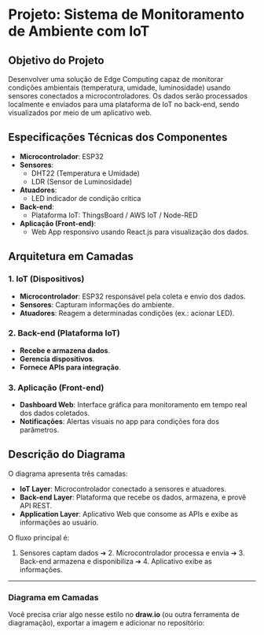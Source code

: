 # Projeto: Sistema de Monitoramento de Ambiente com IoT

##  Objetivo do Projeto
Desenvolver uma solução de Edge Computing capaz de monitorar condições ambientais (temperatura, umidade, luminosidade) usando sensores conectados a microcontroladores. Os dados serão processados localmente e enviados para uma plataforma de IoT no back-end, sendo visualizados por meio de um aplicativo web.

##  Especificações Técnicas dos Componentes
- **Microcontrolador**: ESP32
- **Sensores**:
  - DHT22 (Temperatura e Umidade)
  - LDR (Sensor de Luminosidade)
- **Atuadores**:
  - LED indicador de condição crítica
- **Back-end**:
  - Plataforma IoT: ThingsBoard / AWS IoT / Node-RED
- **Aplicação (Front-end)**:
  - Web App responsivo usando React.js para visualização dos dados.
  
##  Arquitetura em Camadas

### 1. IoT (Dispositivos)
- **Microcontrolador**: ESP32 responsável pela coleta e envio dos dados.
- **Sensores**: Capturam informações do ambiente.
- **Atuadores**: Reagem a determinadas condições (ex.: acionar LED).

### 2. Back-end (Plataforma IoT)
- **Recebe e armazena dados**.
- **Gerencia dispositivos**.
- **Fornece APIs para integração**.

### 3. Aplicação (Front-end)
- **Dashboard Web**: Interface gráfica para monitoramento em tempo real dos dados coletados.
- **Notificações**: Alertas visuais no app para condições fora dos parâmetros.

##  Descrição do Diagrama

O diagrama apresenta três camadas:
- **IoT Layer**: Microcontrolador conectado a sensores e atuadores.
- **Back-end Layer**: Plataforma que recebe os dados, armazena, e provê API REST.
- **Application Layer**: Aplicativo Web que consome as APIs e exibe as informações ao usuário.

O fluxo principal é:
1. Sensores captam dados ➔ 2. Microcontrolador processa e envia ➔ 3. Back-end armazena e disponibiliza ➔ 4. Aplicativo exibe as informações.

---

###  Diagrama em Camadas

Você precisa criar algo nesse estilo no **draw.io** (ou outra ferramenta de diagramação), exportar a imagem e adicionar no repositório:

